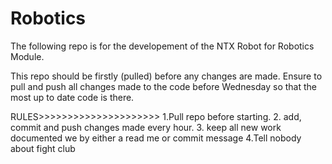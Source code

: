 # Robotics
The following repo is for the developement of the NTX Robot for Robotics Module. 

This repo should be firstly (pulled) before any changes are made. Ensure to pull and push all changes made to the code before Wednesday so that the most up to date code is there. 


RULES>>>>>>>>>>>>>>>>>>>>>
1.Pull repo before starting. 
2. add, commit and push changes made every hour. 
3. keep all new work documented we by either a read me or commit message
4.Tell nobody about fight club
